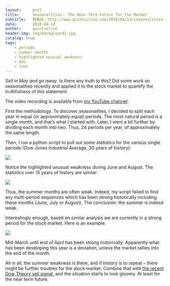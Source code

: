 ```yaml
---
layout:     post
title:      Seasonalities： The Near-Term Future for the Market
subtitle:   转载自：http://www.quintuitive.com/2018/04/14/seasonalities-near-term-future-market/
date:       2018-04-14
author:     quintuitive
header-img: img/background2.jpg
catalog: true
tags:
    - periods
    - summer months
    - highlighted unusual weakness
    - dow
    - june
---
```




*Sell in May and go away*. Is there any truth to this? Did some work on seasonalities recently and applied it to the stock market to quantify the truthfulness of this statement.



The video recording is available from [my YouTube channel](https://youtu.be/6Ho88QvcLjs).

First the methodology. To discover seasonalities, I decided to split each year in equal (or approximately equal) periods. The most natural period is a single month, and that’s what I started with. Later, I went a bit further by dividing each month into two. Thus, 24 periods per year, of approximately the same length.

Then, I run a python script to pull out some statistics for the various single periods (Dow Jones Industrial Average, 30 years of history):

[![](http://www.quintuitive.com/wp-content/uploads/2018/04/dj30-720x395.png)
](http://www.quintuitive.com/wp-content/uploads/2018/04/dj30.png)

Notice the highlighted unusual weakness during June and August. The statistics over 15 years of history are similar:

[![](http://www.quintuitive.com/wp-content/uploads/2018/04/dj15-720x395.png)
](http://www.quintuitive.com/wp-content/uploads/2018/04/dj15.png)

Thus, the summer months are often weak. Indeed, my script failed to find any multi-period sequences which has been strong historically including these months (June, July or August). The conclusion: the summer is indeed weak.

Interestingly enough, based on similar analysis we are currently in a strong period for the stock market. Here is an example:

[![](http://www.quintuitive.com/wp-content/uploads/2018/04/dj30strong-720x150.png)
](http://www.quintuitive.com/wp-content/uploads/2018/04/dj30strong.png)

Mid-March until end of April has been strong historically. Apparently what has been developing this year is a deviation, unless the market rallies into the end of the month.

All in all, the summer weakness is there, and if history is to repeat – there might be further troubles for the stock market. Combine that with [the recent Dow Theory sell signal](http://www.quintuitive.com/2018/03/24/the-bull-barely-survived-on-friday), and the situation starts to look gloomy. At least for the near term future.


